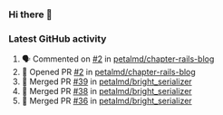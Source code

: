 ### Hi there 👋


### Latest GitHub activity
<!--START_SECTION:activity-->
1. 🗣 Commented on [#2](https://github.com/petalmd/chapter-rails-blog/issues/2) in [petalmd/chapter-rails-blog](https://github.com/petalmd/chapter-rails-blog)
2. 💪 Opened PR [#2](https://github.com/petalmd/chapter-rails-blog/pull/2) in [petalmd/chapter-rails-blog](https://github.com/petalmd/chapter-rails-blog)
3. 🎉 Merged PR [#39](https://github.com/petalmd/bright_serializer/pull/39) in [petalmd/bright_serializer](https://github.com/petalmd/bright_serializer)
4. 🎉 Merged PR [#38](https://github.com/petalmd/bright_serializer/pull/38) in [petalmd/bright_serializer](https://github.com/petalmd/bright_serializer)
5. 🎉 Merged PR [#36](https://github.com/petalmd/bright_serializer/pull/36) in [petalmd/bright_serializer](https://github.com/petalmd/bright_serializer)
<!--END_SECTION:activity-->

<!--
**Bhacaz/bhacaz** is a ✨ _special_ ✨ repository because its `README.md` (this file) appears on your GitHub profile.

Here are some ideas to get you started:

- 🔭 I’m currently working on ...
- 🌱 I’m currently learning ...
- 👯 I’m looking to collaborate on ...
- 🤔 I’m looking for help with ...
- 💬 Ask me about ...
- 📫 How to reach me: ...
- 😄 Pronouns: ...
- ⚡ Fun fact: ...
-->
